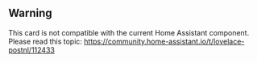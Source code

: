 ## Warning
This card is not compatible with the current Home Assistant component. Please read this topic: https://community.home-assistant.io/t/lovelace-postnl/112433
